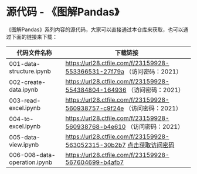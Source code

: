 # 源代码 - 《图解Pandas》

《图解Pandas》系列内容的源代码，大家可以直接通过本仓库来获取，也可以通过下面的链接来下载：

|代码文件名称|下载链接|
|-------|---------|
|001-data-structure.ipynb|https://url28.ctfile.com/f/23159928-553366531-27f79a （访问密码：2021）|
|002-create-data.ipynb|https://url28.ctfile.com/f/23159928-554384804-164936 （访问密码：2021）|
|003-read-excel.ipynb|https://url28.ctfile.com/f/23159928-560938757-c9f24e （访问密码：2021）|
|004-to-excel.ipynb|https://url28.ctfile.com/f/23159928-560938768-b4e610 （访问密码：2021）|
|005-data-view.ipynb| https://url28.ctfile.com/f/23159928-563052315-30b2b7 [点击获取访问密码](https://mp.weixin.qq.com/s/yyT9okzlbb-f7P9yGeQPQQ)|
|006-008-data-operation.ipynb|https://url28.ctfile.com/f/23159928-567604699-b4afb7|
